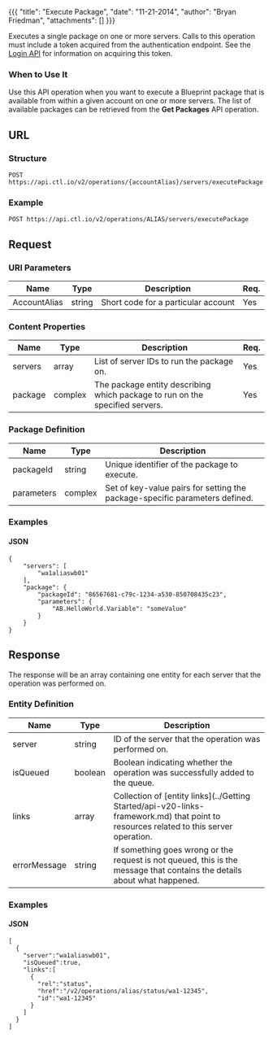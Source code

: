{{{
  "title": "Execute Package",
  "date": "11-21-2014",
  "author": "Bryan Friedman",
  "attachments": []
}}}

Executes a single package on one or more servers. Calls to this operation must include a token acquired from the authentication endpoint. See the [Login API](../Authentication/login.md) for information on acquiring this token.

### When to Use It

Use this API operation when you want to execute a Blueprint package that is available from within a given account on one or more servers. The list of available packages can be retrieved from the __Get Packages__ API operation.

## URL

### Structure

    POST https://api.ctl.io/v2/operations/{accountAlias}/servers/executePackage

### Example

    POST https://api.ctl.io/v2/operations/ALIAS/servers/executePackage

## Request

### URI Parameters

| Name | Type | Description | Req. |
| --- | --- | --- | --- |
| AccountAlias | string | Short code for a particular account | Yes |

### Content Properties

| Name | Type | Description | Req. |
| --- | --- | --- | --- |
| servers | array | List of server IDs to run the package on. | Yes |
| package | complex | The package entity describing which package to run on the specified servers. | Yes |

### Package Definition

| Name | Type | Description |
| --- | --- | --- |
| packageId | string | Unique identifier of the package to execute. |
| parameters | complex | Set of key-value pairs for setting the package-specific parameters defined. |

### Examples

#### JSON

    {
        "servers": [
            "wa1aliaswb01"
        ],
        "package": {
            "packageId": "86567681-c79c-1234-a530-850708435c23",
            "parameters": {
                "AB.HelloWorld.Variable": "someValue"
            }
        }
    }

## Response

The response will be an array containing one entity for each server that the operation was performed on.

### Entity Definition

| Name | Type | Description |
| --- | --- | --- |
| server | string | ID of the server that the operation was performed on. |
| isQueued | boolean | Boolean indicating whether the operation was successfully added to the queue. |
| links | array | Collection of [entity links](../Getting Started/api-v20-links-framework.md) that point to resources related to this server operation. |
| errorMessage | string | If something goes wrong or the request is not queued, this is the message that contains the details about what happened. |

### Examples

#### JSON

    [
      {
        "server":"wa1aliaswb01",
        "isQueued":true,
        "links":[
          {
            "rel":"status",
            "href":"/v2/operations/alias/status/wa1-12345",
            "id":"wa1-12345"
          }
        ]
      }
    ]
